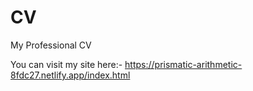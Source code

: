 # CV
My Professional CV

You can visit my site here:-     https://prismatic-arithmetic-8fdc27.netlify.app/index.html
